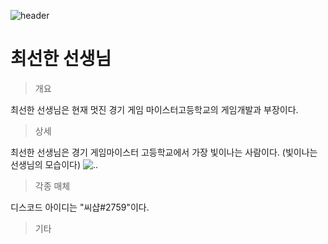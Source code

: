 ![header](https://blog.kakaocdn.net/dn/bZUth0/btqZDP0Q3GQ/H6cEeD6m2Feq2Rtyl3W4b0/img.jpg)
# 최선한 선생님
>개요

최선한 선생님은 현재 멋진 경기 게임 마이스터고등학교의 게임개발과 부장이다.
>상세

최선한 선생님은 경기 게임마이스터 고등학교에서 가장 빛이나는 사람이다.
(빛이나는 선생님의 모습이다)
![..](https://post-phinf.pstatic.net/MjAxOTAxMjVfMTIx/MDAxNTQ4NDAwNjU4OTE4.Lc3dmZQ9ZWWZS9CS6_wqUr0EbBaQxq_ropiPSDuXQj4g.PUsVjZllgYFfDWWULwglJ_CohO5RtZLy-UlLpy5JVpwg.JPEG/02.JPG?type=w1200)

>각종 매체

디스코드 아이디는 "씨샵#2759"이다.

>기타

